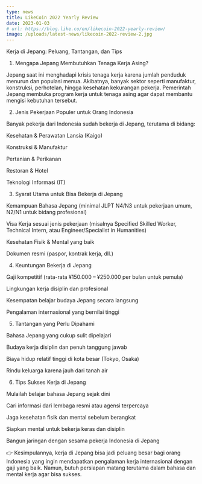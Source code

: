 ```yaml
---
type: news
title: LikeCoin 2022 Yearly Review
date: 2023-01-03
# url: https://blog.like.co/en/likecoin-2022-yearly-review/
image: /uploads/latest-news/likecoin-2022-review-2.jpg
---
```


Kerja di Jepang: Peluang, Tantangan, dan Tips
1. Mengapa Jepang Membutuhkan Tenaga Kerja Asing?

Jepang saat ini menghadapi krisis tenaga kerja karena jumlah penduduk menurun dan populasi menua. Akibatnya, banyak sektor seperti manufaktur, konstruksi, perhotelan, hingga kesehatan kekurangan pekerja. Pemerintah Jepang membuka program kerja untuk tenaga asing agar dapat membantu mengisi kebutuhan tersebut.

2. Jenis Pekerjaan Populer untuk Orang Indonesia

Banyak pekerja dari Indonesia sudah bekerja di Jepang, terutama di bidang:

Kesehatan & Perawatan Lansia (Kaigo)

Konstruksi & Manufaktur

Pertanian & Perikanan

Restoran & Hotel

Teknologi Informasi (IT)

3. Syarat Utama untuk Bisa Bekerja di Jepang

Kemampuan Bahasa Jepang (minimal JLPT N4/N3 untuk pekerjaan umum, N2/N1 untuk bidang profesional)

Visa Kerja sesuai jenis pekerjaan (misalnya Specified Skilled Worker, Technical Intern, atau Engineer/Specialist in Humanities)

Kesehatan Fisik & Mental yang baik

Dokumen resmi (paspor, kontrak kerja, dll.)

4. Keuntungan Bekerja di Jepang

Gaji kompetitif (rata-rata ¥150.000 – ¥250.000 per bulan untuk pemula)

Lingkungan kerja disiplin dan profesional

Kesempatan belajar budaya Jepang secara langsung

Pengalaman internasional yang bernilai tinggi

5. Tantangan yang Perlu Dipahami

Bahasa Jepang yang cukup sulit dipelajari

Budaya kerja disiplin dan penuh tanggung jawab

Biaya hidup relatif tinggi di kota besar (Tokyo, Osaka)

Rindu keluarga karena jauh dari tanah air

6. Tips Sukses Kerja di Jepang

Mulailah belajar bahasa Jepang sejak dini

Cari informasi dari lembaga resmi atau agensi terpercaya

Jaga kesehatan fisik dan mental sebelum berangkat

Siapkan mental untuk bekerja keras dan disiplin

Bangun jaringan dengan sesama pekerja Indonesia di Jepang

👉 Kesimpulannya, kerja di Jepang bisa jadi peluang besar bagi orang Indonesia yang ingin mendapatkan pengalaman kerja internasional dengan gaji yang baik. Namun, butuh persiapan matang terutama dalam bahasa dan mental kerja agar bisa sukses.